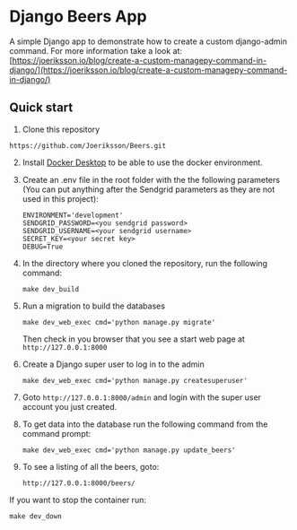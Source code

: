 # Django Beers App

A simple Django app to demonstrate how to create a custom django-admin command. For more information take a look at: [https://joeriksson.io/blog/create-a-custom-managepy-command-in-django/](https://joeriksson.io/blog/create-a-custom-managepy-command-in-django/)

## Quick start

1. Clone this repository

`https://github.com/Joeriksson/Beers.git`

2. Install [Docker Desktop](https://www.docker.com/products/docker-desktop) to be able to use the docker environment.

3. Create an .env file in the root folder with the the following parameters (You can put anything after the Sendgrid parameters as they are not used in this project):

    ```
    ENVIRONMENT='development'
    SENDGRID_PASSWORD=<you sendgrid password>
    SENDGRID_USERNAME=<your sendgrid username>
    SECRET_KEY=<your secret key>
    DEBUG=True
    ```

4. In the directory where you cloned the repository, run the following command:

    `make dev_build`

5. Run a migration to build the databases

    `make dev_web_exec cmd='python manage.py migrate'`
    
    Then check in you browser that you see a start web page at `http://127.0.0.1:8000`

6. Create a Django super user to log in to the admin

    `make dev_web_exec cmd='python manage.py createsuperuser'`

7. Goto `http://127.0.0.1:8000/admin` and login with the super user account you just created.

8. To get data into the database run the following command from the command prompt:

    `make dev_web_exec cmd='python manage.py update_beers'`
    
9. To see a listing of all the beers, goto:

    `http://127.0.0.1:8000/beers/`

If you want to stop the container run:

  `make dev_down`


